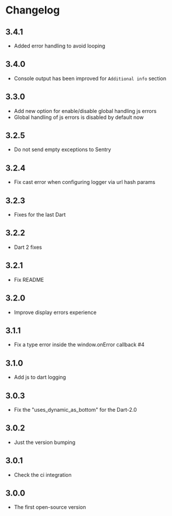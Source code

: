 # Changelog

## 3.4.1
- Added error handling to avoid looping

## 3.4.0
- Console output has been improved for `Additional info` section

## 3.3.0
- Add new option for enable/disable global handling js errors
- Global handling of js errors is disabled by default now

## 3.2.5
- Do not send empty exceptions to Sentry

## 3.2.4
- Fix cast error when configuring logger via url hash params

## 3.2.3
- Fixes for the last Dart

## 3.2.2
- Dart 2 fixes

## 3.2.1
- Fix README

## 3.2.0
- Improve display errors experience

## 3.1.1
- Fix a type error inside the window.onError callback #4

## 3.1.0
- Add js to dart logging

## 3.0.3
- Fix the "uses_dynamic_as_bottom" for the Dart-2.0

## 3.0.2
- Just the version bumping

## 3.0.1
- Check the ci integration

## 3.0.0
- The first open-source version  
